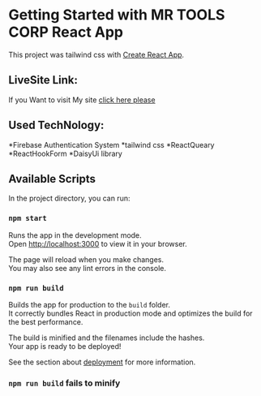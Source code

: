 # Getting Started with MR TOOLS CORP React App

This project was tailwind css with [Create React App](https://github.com/facebook/create-react-app).

## LiveSite Link:

If you Want to visit My site [click here please]()

## Used TechNology:

*Firebase Authentication System
*tailwind css
*ReactQueary
*ReactHookForm
\*DaisyUi library

## Available Scripts

In the project directory, you can run:

### `npm start`

Runs the app in the development mode.\
Open [http://localhost:3000](http://localhost:3000) to view it in your browser.

The page will reload when you make changes.\
You may also see any lint errors in the console.

### `npm run build`

Builds the app for production to the `build` folder.\
It correctly bundles React in production mode and optimizes the build for the best performance.

The build is minified and the filenames include the hashes.\
Your app is ready to be deployed!

See the section about [deployment](https://facebook.github.io/create-react-app/docs/deployment) for more information.

### `npm run build` fails to minify
